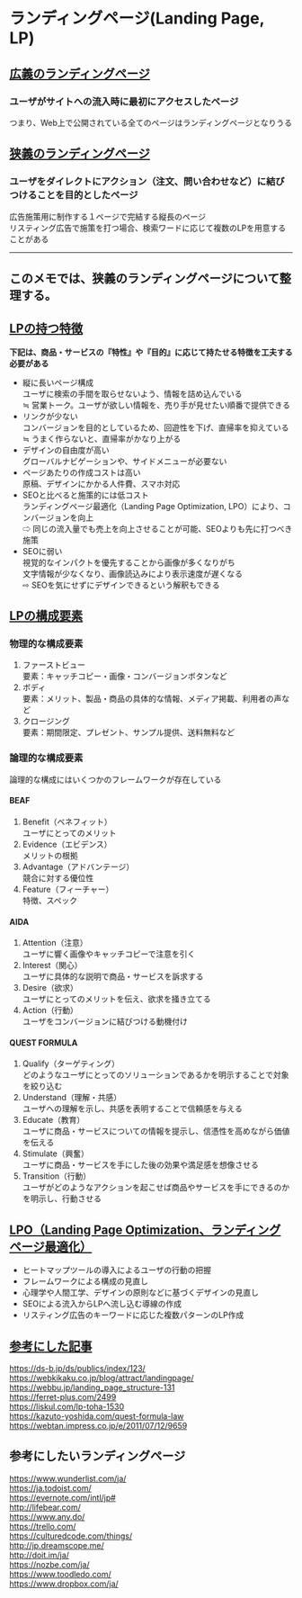 # ランディングページ(Landing Page, LP)

## <u>広義のランディングページ</u>
### **ユーザがサイトへの流入時に最初にアクセスしたページ**
つまり、Web上で公開されている全てのページはランディングページとなりうる

## <u>狭義のランディングページ</u>
### **ユーザをダイレクトにアクション（注文、問い合わせなど）に結びつけることを目的としたページ**
広告施策用に制作する１ページで完結する縦長のページ  
リスティング広告で施策を打つ場合、検索ワードに応じて複数のLPを用意することがある

---
このメモでは、狭義のランディングページについて整理する。
---

## <u>LPの持つ特徴</u>
**下記は、商品・サービスの『特性』や『目的』に応じて持たせる特徴を工夫する必要がある**
- 縦に長いページ構成  
  ユーザに検索の手間を取らせないよう、情報を詰め込んでいる  
  ≒ 営業トーク。ユーザが欲しい情報を、売り手が見せたい順番で提供できる
- リンクが少ない  
  コンバージョンを目的としているため、回遊性を下げ、直帰率を抑えている  
  ≒ うまく作らないと、直帰率がかなり上がる
- デザインの自由度が高い  
  グローバルナビゲーションや、サイドメニューが必要ない
- ページあたりの作成コストは高い  
  原稿、デザインにかかる人件費、スマホ対応
- SEOと比べると施策的には低コスト  
  ランディングページ最適化（Landing Page Optimization, LPO）により、コンバージョンを向上  
  ⇨ 同じの流入量でも売上を向上させることが可能、SEOよりも先に打つべき施策
- SEOに弱い  
  視覚的なインパクトを優先することから画像が多くなりがち  
  文字情報が少なくなり、画像読込みにより表示速度が遅くなる  
  ⇨ SEOを気にせずにデザインできるという解釈もできる  


## <u>LPの構成要素</u>
### 物理的な構成要素
1. ファーストビュー  
  要素：キャッチコピー・画像・コンバージョンボタンなど
2. ボディ  
  要素：メリット、製品・商品の具体的な情報、メディア掲載、利用者の声など
3. クロージング  
  要素：期間限定、プレゼント、サンプル提供、送料無料など

### 論理的な構成要素
論理的な構成にはいくつかのフレームワークが存在している

#### BEAF
1. Benefit（ベネフィット）  
   ユーザにとってのメリット
2. Evidence（エビデンス）   
   メリットの根拠
3. Advantage（アドバンテージ）  
   競合に対する優位性
4. Feature（フィーチャー）  
   特徴、スペック

#### AIDA
1. Attention（注意）  
   ユーザに響く画像やキャッチコピーで注意を引く
2. Interest（関心）  
   ユーザに具体的な説明で商品・サービスを訴求する
3. Desire（欲求）  
   ユーザにとってのメリットを伝え、欲求を掻き立てる
4. Action（行動）  
   ユーザをコンバージョンに結びつける動機付け

#### QUEST FORMULA
1. Qualify（ターゲティング）  
   どのようなユーザにとってのソリューションであるかを明示することで対象を絞り込む
2. Understand（理解・共感）  
   ユーザへの理解を示し、共感を表明することで信頼感を与える
3. Educate（教育）  
   ユーザに商品・サービスについての情報を提示し、信憑性を高めながら価値を伝える
4. Stimulate（興奮）  
   ユーザに商品・サービスを手にした後の効果や満足感を想像させる
5. Transition（行動）  
   ユーザがどのようなアクションを起こせば商品やサービスを手にできるのかを明示し、行動させる

## <u>LPO（Landing Page Optimization、ランディングページ最適化）</u>
- ヒートマップツールの導入によるユーザの行動の把握
- フレームワークによる構成の見直し
- 心理学や人間工学、デザインの原則などに基づくデザインの見直し
- SEOによる流入からLPへ流し込む導線の作成
- リスティング広告のキーワードに応じた複数パターンのLP作成


## <u>参考にした記事</u>
https://ds-b.jp/ds/publics/index/123/  
https://webkikaku.co.jp/blog/attract/landingpage/  
https://webbu.jp/landing_page_structure-131  
https://ferret-plus.com/2499  
https://liskul.com/lp-toha-1530  
https://kazuto-yoshida.com/quest-formula-law  
https://webtan.impress.co.jp/e/2011/07/12/9659



## 参考にしたいランディングページ
https://www.wunderlist.com/ja/  
https://ja.todoist.com/  
https://evernote.com/intl/jp#  
http://lifebear.com/  
https://www.any.do/  
https://trello.com/  
https://culturedcode.com/things/  
http://jp.dreamscope.me/  
http://doit.im/ja/  
https://nozbe.com/ja/  
https://www.toodledo.com/  
https://www.dropbox.com/ja/
